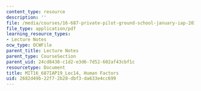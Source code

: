 ```yaml
---
content_type: resource
description: ''
file: /media/courses/16-687-private-pilot-ground-school-january-iap-2019/2682d49b22f72b28dbf3da633e4cc699_MIT16_687IAP19_Lec14.pdf
file_type: application/pdf
learning_resource_types:
- Lecture Notes
ocw_type: OCWFile
parent_title: Lecture Notes
parent_type: CourseSection
parent_uid: 24cd8438-c1d2-e3d6-7d52-602af43cbf1c
resourcetype: Document
title: MIT16_687IAP19_Lec14, Human Factors
uid: 2682d49b-22f7-2b28-dbf3-da633e4cc699
---
```

